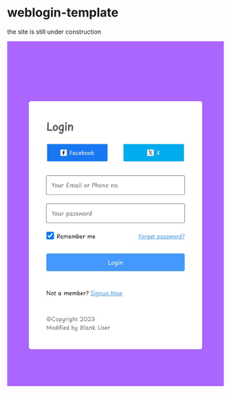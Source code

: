 # weblogin-template

the site is still under construction 

![Image](https://raw.githubusercontent.com/Bogdan11212/weblogin-template/main/IMG_20231123_203600.jpg)